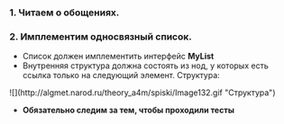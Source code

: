 ### 1. Читаем о обощениях.

### 2. Имплементим односвязный список.
 * Список должен имплементить интерфейс **MyList**
 * Внутренняя структура должна состоять из нод, у которых есть ссылка только на следующий элемент. Структура:
 <p>![](http://algmet.narod.ru/theory_a4m/spiski/Image132.gif "Структура")

 * **Обязательно следим за тем, чтобы проходили тесты**
